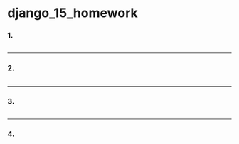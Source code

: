 # django_15_homework





### 1. 

> 

``` python

```



___



### 2. 

> 

``` python

```



___



### 3. 

> 

``` python

```



___



### 4. 

> 

``` python

```

